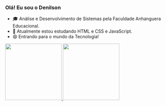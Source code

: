
### Olá! Eu sou o Denilson


- 🎓 Análise e Desenvolvimento de Sistemas pela Faculdade Anhanguera Educacional.
- 🌱 Atualmente estou estudando HTML e CSS e JavaScript.
- 😄 Entrando para o mundo da Tecnologia!


<div>
<a href="https://github.com/DenilsonFS">
<img height="180em" src="https://github-readme-stats.vercel.app/api?username=denilsonfs&show_icons=true&theme=dark&include_all_commits=true&count_private=true"/>
<img height="180em" src="https://github-readme-stats.vercel.app/api/top-langs/?username=denilsonfs&layout=compact&langs_count=7&theme=dark"/>
</div>


